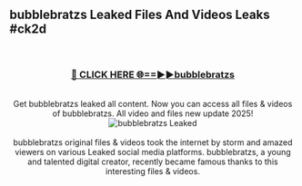 ## bubblebratzs Leaked Files And Videos Leaks #ck2d
<br>
<div align="center">
<h3><a href="https://watchclip.my.id/bubblebratzs" rel="nofollow">🔴 CLICK HERE 🌐==►►bubblebratzs</a></h3>
<br>
Get bubblebratzs leaked all content. Now you can access all files & videos of bubblebratzs. All video and files new update 2025!
<br>
<a href="https://watchclip.my.id/bubblebratzs" rel="nofollow" data-target="animated-image.originalLink"><img src="https://i.ibb.co.com/WyWwxjT/player-gif2.gif" alt="bubblebratzs Leaked" style="max-width: 100%; display: inline-block;" data-target="animated-image.originalImage"></a>
<br><br>
bubblebratzs original files & videos took the internet by storm and amazed viewers on various Leaked social media platforms. bubblebratzs, a young and talented digital creator, recently became famous thanks to this interesting files & videos.
</div>
<br>